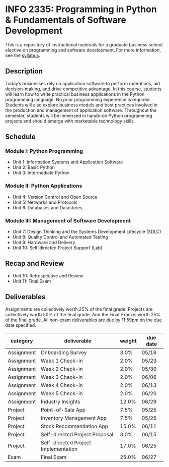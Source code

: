 # INFO 2335: Programming in Python & Fundamentals of Software Development

This is a repository of instructional materials for a graduate business school elective on programming and software development. For more information, see the [syllabus](/syllabus-20180513.pdf).

## Description

Today’s businesses rely on application software to perform operations, aid decision-making, and drive competitive advantage. In this course, students will learn how to write practical business applications in the Python programming language. No prior programming experience is required. Students will also explore business models and best practices involved in the production and management of application software. Throughout the semester, students will be immersed in hands-on Python programming projects and should emerge with marketable technology skills.

## Schedule

### Module I: Python Programming

  + Unit 1: Information Systems and Application Software
  + Unit 2: Basic Python
  + Unit 3: Intermediate Python

### Module II: Python Applications

  + Unit 4: Version Control and Open Source
  + Unit 5: Networks and Protocols
  + Unit 6: Databases and Datastores

### Module III: Management of Software Development

  + Unit 7: Design Thinking and the Systems Development Lifecycle (SDLC)
  + Unit 8: Quality Control and Automated Testing
  + Unit 9: Hardware and Delivery
  + Unit 10: Self-directed Project Support (Lab)

## Recap and Review

  + Unit 10: Retrospective and Review
  + Unit 11: Final Exam

## Deliverables

Assignments are collectively worth 25% of the final grade. Projects are collectively worth 50% of the final grade. And the Final Exam is worth 25% of the final grade. All non-exam deliverables are due by 11:59pm on the due date specified.

category | deliverable | weight | due date
--- | --- | --- | ---
Assignment | Onboarding Survey | 3.0% | 05/16
Assignment | Week 1 Check-in | 2.0% | 05/23
Assignment | Week 2 Check-in | 2.0% | 05/30
Assignment | Week 3 Check-in | 2.0% | 06/06
Assignment | Week 4 Check-in | 2.0% | 06/13
Assignment | Week 5 Check-in | 2.0% | 06/20
Assignment | Industry Insights | 12.0% | 06/29
Project | Point-of-Sale App | 7.5% | 05/25
Project | Inventory Management App | 7.5% | 05/25
Project | Stock Recommendation App | 15.0% | 06/11
Project | Self-directed Project Proposal | 3.0% | 06/15
Project | Self-directed Project Implementation | 17.0% | 06/25
Exam | Final Exam | 25.0% | 06/27
